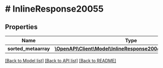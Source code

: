 # # InlineResponse20055

## Properties

Name | Type | Description | Notes
------------ | ------------- | ------------- | -------------
**sorted_metaarray** | [**\OpenAPI\Client\Model\InlineResponse20048SortedMetaarray[]**](InlineResponse20048SortedMetaarray.md) |  | [optional]

[[Back to Model list]](../../README.md#models) [[Back to API list]](../../README.md#endpoints) [[Back to README]](../../README.md)
